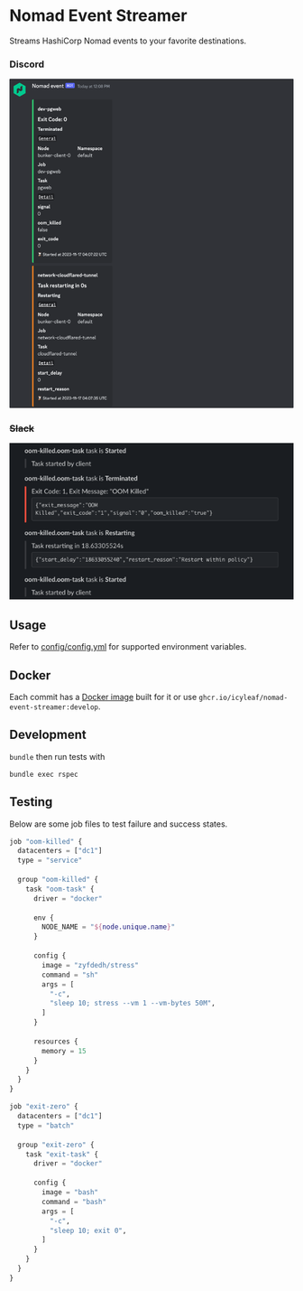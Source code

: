 # Nomad Event Streamer

Streams HashiCorp Nomad events to your favorite destinations.

### Discord

![Discord](assets/discord.png)

### ~~Slack~~

![Slack](assets/slack.png)

## Usage

Refer to [config/config.yml](./config/config.yml) for supported environment variables.

## Docker

Each commit has a [Docker image](https://github.com/icyleaf/nomad-event-streamer/pkgs/container/nomad-event-streamer) built for it or use `ghcr.io/icyleaf/nomad-event-streamer:develop`.

## Development

`bundle` then run tests with

```shell
bundle exec rspec
```

## Testing

Below are some job files to test failure and success states.

```terraform
job "oom-killed" {
  datacenters = ["dc1"]
  type = "service"

  group "oom-killed" {
    task "oom-task" {
      driver = "docker"

      env {
        NODE_NAME = "${node.unique.name}"
      }

      config {
        image = "zyfdedh/stress"
        command = "sh"
        args = [
          "-c",
          "sleep 10; stress --vm 1 --vm-bytes 50M",
        ]
      }

      resources {
        memory = 15
      }
    }
  }
}
```

```terraform
job "exit-zero" {
  datacenters = ["dc1"]
  type = "batch"

  group "exit-zero" {
    task "exit-task" {
      driver = "docker"

      config {
        image = "bash"
        command = "bash"
        args = [
          "-c",
          "sleep 10; exit 0",
        ]
      }
    }
  }
}
```
